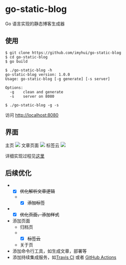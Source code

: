 # go-static-blog
Go 语言实现的静态博客生成器

## 使用

```shell
$ git clone https://github.com/imyhui/go-static-blog
$ cd go-static-blog
$ go build
```

```shell
$ ./go-static-blog -h
go-static-blog version: 1.0.0
Usage: go-static-blog [-g generate] [-s server] 

Options:
  -g	clean and generate
  -s	server on 8080
```

```golang
$ ./go-static-blog -g -s
```

访问 [http://localhost:8080](http://localhost:8080/)

## 界面
主页
![](http://ghost.andyhui.top/主页.png)
文章页面
![](http://ghost.andyhui.top/文章页面.png)
标签云
![](http://ghost.andyhui.top/标签云.png)



详细实现过程见[这里](http://andyhui.top/go-static-blog/)

## 后续优化

- - [x] ~~优化解析文章逻辑~~
  
  - - [x] ~~添加标签~~
- - [x] ~~优化页面，添加样式~~
- 添加页面
  - 归档页
  - - [x] ~~标签云~~
  - 关于页
- 添加命令行工具，如生成文章，部署等
- 添加持续集成服务，如[Travis CI](http://andyhui.top/go-static-blog/[https://travis-ci.org](https://travis-ci.org/)) 或者 [GitHub Actions](https://github.com/features/actions)